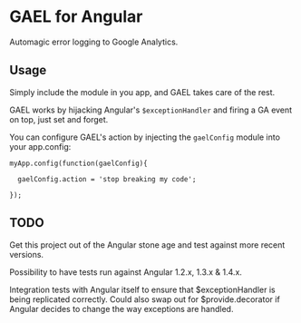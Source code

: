 # GAEL for Angular

Automagic error logging to Google Analytics.

## Usage

Simply include the module in you app, and GAEL takes care of the rest.

GAEL works by hijacking Angular's `$exceptionHandler` and firing a GA event on top, just set and forget.

You can configure GAEL's action by injecting the `gaelConfig` module into your app.config:

```
myApp.config(function(gaelConfig){

  gaelConfig.action = 'stop breaking my code';

});
```

## TODO

Get this project out of the Angular stone age and test against more recent versions.

Possibility to have tests run against Angular 1.2.x, 1.3.x & 1.4.x.

Integration tests with Angular itself to ensure that $exceptionHandler is being replicated correctly.
Could also swap out for $provide.decorator if Angular decides to change the way exceptions are handled.